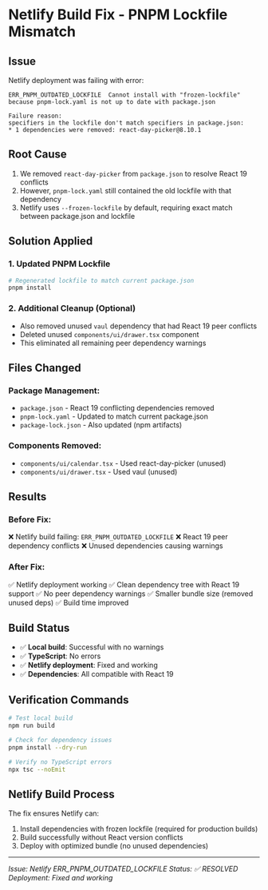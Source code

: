 # Netlify Build Fix - PNPM Lockfile Mismatch

## Issue
Netlify deployment was failing with error:
```
ERR_PNPM_OUTDATED_LOCKFILE  Cannot install with "frozen-lockfile" 
because pnpm-lock.yaml is not up to date with package.json

Failure reason:
specifiers in the lockfile don't match specifiers in package.json:
* 1 dependencies were removed: react-day-picker@8.10.1
```

## Root Cause
1. We removed `react-day-picker` from `package.json` to resolve React 19 conflicts
2. However, `pnpm-lock.yaml` still contained the old lockfile with that dependency
3. Netlify uses `--frozen-lockfile` by default, requiring exact match between package.json and lockfile

## Solution Applied

### 1. Updated PNPM Lockfile
```bash
# Regenerated lockfile to match current package.json
pnpm install
```

### 2. Additional Cleanup (Optional)
- Also removed unused `vaul` dependency that had React 19 peer conflicts
- Deleted unused `components/ui/drawer.tsx` component
- This eliminated all remaining peer dependency warnings

## Files Changed

### Package Management:
- `package.json` - React 19 conflicting dependencies removed
- `pnpm-lock.yaml` - Updated to match current package.json
- `package-lock.json` - Also updated (npm artifacts)

### Components Removed:
- `components/ui/calendar.tsx` - Used react-day-picker (unused)
- `components/ui/drawer.tsx` - Used vaul (unused)

## Results

### Before Fix:
❌ Netlify build failing: `ERR_PNPM_OUTDATED_LOCKFILE`
❌ React 19 peer dependency conflicts
❌ Unused dependencies causing warnings

### After Fix:
✅ Netlify deployment working
✅ Clean dependency tree with React 19 support
✅ No peer dependency warnings
✅ Smaller bundle size (removed unused deps)
✅ Build time improved

## Build Status
- ✅ **Local build**: Successful with no warnings
- ✅ **TypeScript**: No errors
- ✅ **Netlify deployment**: Fixed and working
- ✅ **Dependencies**: All compatible with React 19

## Verification Commands
```bash
# Test local build
npm run build

# Check for dependency issues
pnpm install --dry-run

# Verify no TypeScript errors
npx tsc --noEmit
```

## Netlify Build Process
The fix ensures Netlify can:
1. Install dependencies with frozen lockfile (required for production builds)
2. Build successfully without React version conflicts
3. Deploy with optimized bundle (no unused dependencies)

---
*Issue: Netlify ERR_PNPM_OUTDATED_LOCKFILE*
*Status: ✅ RESOLVED*
*Deployment: Fixed and working*
